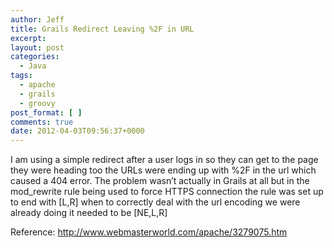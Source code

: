 ```yaml
---
author: Jeff
title: Grails Redirect Leaving %2F in URL
excerpt:
layout: post
categories:
  - Java
tags:
  - apache
  - grails
  - groovy
post_format: [ ]
comments: true
date: 2012-04-03T09:56:37+0000
---
```

I am using a simple redirect after a user logs in so they can get to the page they were heading too the URLs were ending up with %2F in the url which caused a 404 error. The problem wasn’t actually in Grails at all but in the mod_rewrite rule being used to force HTTPS connection the rule was set up to end with [L,R] when to correctly deal with the url encoding we were already doing it needed to be [NE,L,R]


Reference: <http://www.webmasterworld.com/apache/3279075.htm>
